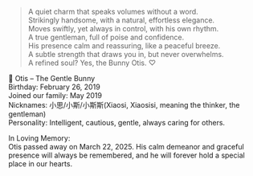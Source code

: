 > A quiet charm that speaks volumes without a word.  
Strikingly handsome, with a natural, effortless elegance.  
Moves swiftly, yet always in control, with his own rhythm.  
A true gentleman, full of poise and confidence.  
His presence calm and reassuring, like a peaceful breeze.  
A subtle strength that draws you in, but never overwhelms.  
A refined soul? Yes, the Bunny Otis. ♡  

🐰 Otis – The Gentle Bunny  
Birthday: February 26, 2019  
Joined our family: May 2019  
Nicknames: 小思/小斯/小斯斯(Xiaosi, Xiaosisi, meaning the thinker, the gentleman)  
Personality: Intelligent, cautious, gentle, always caring for others.  

In Loving Memory:  
Otis passed away on March 22, 2025. His calm demeanor and graceful presence will always be remembered, and he will forever hold a special place in our hearts.